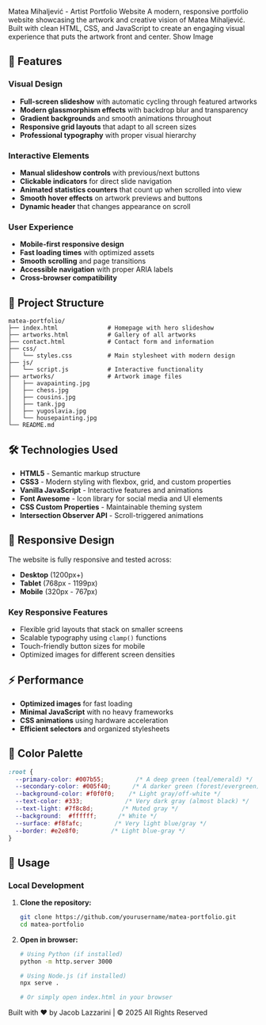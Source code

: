 Matea Mihaljević - Artist Portfolio Website
A modern, responsive portfolio website showcasing the artwork and creative vision of Matea Mihaljević. Built with clean HTML, CSS, and JavaScript to create an engaging visual experience that puts the artwork front and center.
Show Image
## 🎨 Features

### Visual Design
- **Full-screen slideshow** with automatic cycling through featured artworks
- **Modern glassmorphism effects** with backdrop blur and transparency
- **Gradient backgrounds** and smooth animations throughout
- **Responsive grid layouts** that adapt to all screen sizes
- **Professional typography** with proper visual hierarchy

### Interactive Elements
- **Manual slideshow controls** with previous/next buttons
- **Clickable indicators** for direct slide navigation  
- **Animated statistics counters** that count up when scrolled into view
- **Smooth hover effects** on artwork previews and buttons
- **Dynamic header** that changes appearance on scroll

### User Experience
- **Mobile-first responsive design** 
- **Fast loading times** with optimized assets
- **Smooth scrolling** and page transitions
- **Accessible navigation** with proper ARIA labels
- **Cross-browser compatibility**

## 📁 Project Structure

```
matea-portfolio/
├── index.html              # Homepage with hero slideshow
├── artworks.html           # Gallery of all artworks
├── contact.html            # Contact form and information
├── css/
│   └── styles.css          # Main stylesheet with modern design
├── js/
│   └── script.js           # Interactive functionality
├── artworks/               # Artwork image files
│   ├── avapainting.jpg
│   ├── chess.jpg
│   ├── cousins.jpg
│   ├── tank.jpg
│   ├── yugoslavia.jpg
│   └── housepainting.jpg
└── README.md
```

## 🛠️ Technologies Used

- **HTML5** - Semantic markup structure
- **CSS3** - Modern styling with flexbox, grid, and custom properties
- **Vanilla JavaScript** - Interactive features and animations
- **Font Awesome** - Icon library for social media and UI elements
- **CSS Custom Properties** - Maintainable theming system
- **Intersection Observer API** - Scroll-triggered animations

## 📱 Responsive Design

The website is fully responsive and tested across:
- **Desktop** (1200px+)
- **Tablet** (768px - 1199px) 
- **Mobile** (320px - 767px)

### Key Responsive Features
- Flexible grid layouts that stack on smaller screens
- Scalable typography using `clamp()` functions
- Touch-friendly button sizes for mobile
- Optimized images for different screen densities

## ⚡ Performance

- **Optimized images** for fast loading
- **Minimal JavaScript** with no heavy frameworks
- **CSS animations** using hardware acceleration
- **Efficient selectors** and organized stylesheets

## 🎨 Color Palette

```css
:root {
  --primary-color: #007b55;         /* A deep green (teal/emerald) */
  --secondary-color: #005f40;      /* A darker green (forest/evergreen) */
  --background-color: #f0f0f0;    /* Light gray/off-white */    
  --text-color: #333;            /* Very dark gray (almost black) */
  --text-light: #7f8c8d;        /* Muted gray */
  --background:  #ffffff;      /* White */
  --surface: #f8fafc;         /* Very light blue/gray */
  --border: #e2e8f0;         /* Light blue-gray */
}
```

## 🚀 Usage

### Local Development

1. **Clone the repository:**
   ```bash
   git clone https://github.com/yourusername/matea-portfolio.git
   cd matea-portfolio
   ```

2. **Open in browser:**
   ```bash
   # Using Python (if installed)
   python -m http.server 3000
   
   # Using Node.js (if installed)
   npx serve .
   
   # Or simply open index.html in your browser
   ```

Built with ❤️ by Jacob Lazzarini | © 2025 All Rights Reserved
